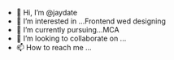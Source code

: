 - 👋 Hi, I’m @jaydate
- 👀 I’m interested in ...Frontend wed designing 
- 🌱 I’m currently pursuing...MCA
- 💞️ I’m looking to collaborate on ...
- 📫 How to reach me ...

<!---
jaydate/jaydate is a ✨ special ✨ repository because its `README.md` (this file) appears on your GitHub profile.
You can click the Preview link to take a look at your changes.
--->
